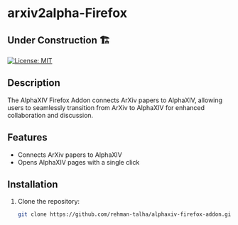 # arxiv2alpha-Firefox

## Under Construction 🏗️

[![License: MIT](https://img.shields.io/badge/License-MIT-yellow.svg)](https://opensource.org/licenses/MIT)

## Description

The AlphaXIV Firefox Addon connects ArXiv papers to AlphaXIV, allowing users to seamlessly transition from ArXiv to AlphaXIV for enhanced collaboration and discussion.

## Features

- Connects ArXiv papers to AlphaXIV
- Opens AlphaXIV pages with a single click

## Installation

1. Clone the repository:

   ```bash
   git clone https://github.com/rehman-talha/alphaxiv-firefox-addon.git
